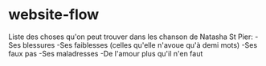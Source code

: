 # website-flow

Liste des choses qu'on peut trouver dans les chanson de Natasha St Pier:
-Ses blessures
-Ses faiblesses (celles qu'elle n'avoue qu'à demi mots)
-Ses faux pas
-Ses maladresses
-De l'amour plus qu'il n'en faut
